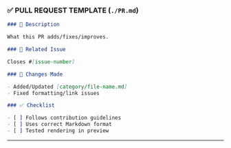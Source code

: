 ### ✅ PULL REQUEST TEMPLATE (`./PR.md`)

```md
### 📘 Description

What this PR adds/fixes/improves.

### 📂 Related Issue

Closes #[issue-number]

### 🚀 Changes Made

- Added/Updated [category/file-name.md]
- Fixed formatting/link issues

### ✅ Checklist

- [ ] Follows contribution guidelines
- [ ] Uses correct Markdown format
- [ ] Tested rendering in preview
```

---

